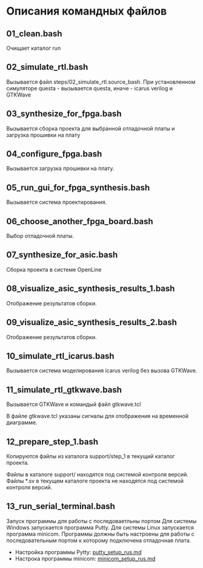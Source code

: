 # Описания командных файлов

## 01_clean.bash

Очищает каталог run

## 02_simulate_rtl.bash

Вызывается файл steps/02_simulate_rtl.source_bash.
При установленном симуляторе questa - вызывается questa, иначе - icarus verilog и GTKWave

## 03_synthesize_for_fpga.bash

Вызывается сборка проекта для выбранной отладочной платы и загрузка прошивки на плату

## 04_configure_fpga.bash

Вызывается загрузка прошивки на плату.

## 05_run_gui_for_fpga_synthesis.bash

Вызывается система проектирования.
## 06_choose_another_fpga_board.bash

Выбор отладочной платы.

## 07_synthesize_for_asic.bash

Сборка проекта в системе OpenLine

## 08_visualize_asic_synthesis_results_1.bash

Отображение результатов сборки.

## 09_visualize_asic_synthesis_results_2.bash

Отображение результатов сборки.

## 10_simulate_rtl_icarus.bash

Вызывается система моделирования icarus verilog без вызова GTKWave.

## 11_simulate_rtl_gtkwave.bash

Вызывается GTKWave и командый файл gtkwave.tcl

В файле gtkwave.tcl указаны сигналы для отображения на временной диаграмме.

## 12_prepare_step_1.bash

Копируются файлы из каталога support/step_1 в текущий каталог проекта.

Файлы в каталоге support/ находятся под системой контроля версий.
Файлы *.sv в текущем каталоге проекта не находятся под системой контроля версий.

## 13_run_serial_terminal.bash

Запуск программы для работы с последоваетльны портом
Для системы Windows запускается программа Putty. Для системы Linux запускается программа minicom. Программы должны быть настроены для работы с последовательным портом к которому подключена отладочная плата. 

* Настройка программы Pytty: [putty_setup_rus.md](./putty_setup_rus.md)
* Настрока программы minicom: [minicom_setup_rus.md](./minicom_setup_rus.md)
